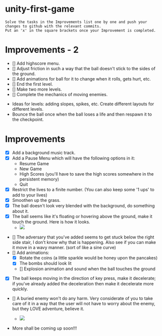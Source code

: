 # unity-first-game

```
Solve the tasks in the Improvements list one by one and push your changes to github with the relevant commits.
Put an 'x' in the square brackets once your Improvement is completed.
```
# Improvements - 2

- [] Add highscore menu.
- [] Adjust friction in such a way that the ball doesn't stick to the sides of the ground.
- [] Add animations for ball for it to change when it rolls, gets hurt, etc.
- [] End the first level.
- [] Make two more levels.
- [] Complete the mechanics of moving enemies.

 * Ideas for levels: adding slopes, spikes, etc. Create different layouts for different levels.
 * Bounce the ball once when the ball loses a life and then respawn it to the checkpoint.
 
 
# Improvements

- [x] Add a background music track.
- [x] Add a Pause Menu which will have the following options in it:
	* Resume Game
	* New Game
	* High Scores (you'll have to save the high scores somewhere in the persistent memory)
	* Quit
- [x] Restrict the lives to a finite number. (You can also keep some '1 ups' to add to your lives)
- [x] Smoothen up the grass.
- [x] The ball doesn't look very blended with the background, do something about it.
- [x] The ball seems like it's floating or hovering above the ground, make it touch the ground. Here is how it looks.
	* <img src = "https://github.com/jbnerd/unity-first-game/blob/master/BouncyTales%2021-06-2017%2010_48_18.png">
- [] The adversary that you've added seems to get stuck below the right side stair, I don't know why that is happening. Also see if you can make it move in a wavy manner. (sort of like a sine curve)
- [] Add animations:
	* [x] Rotate the coins (a little sparkle would be honey upon the pancakes)
	* [x] The bombs should look lit
	* [] Explosion animation and sound when the ball touches the ground
- [x] The ball keeps moving in the direction of key press, make it decelerate; if you've already added the deceleration then make it decelerate more quickly.
- [] A buried enemy won't do any harm. Very considerate of you to take care of it in a way that the user will not have to worry about the enemy, but they LOVE adventure, believe it.
	* <img src = "https://github.com/jbnerd/unity-first-game/blob/master/BouncyTales%2021-06-2017%2010_56_18.png">

- More shall be coming up soon!!!
